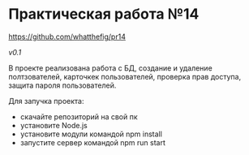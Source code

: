 <h1>Практическая работа №14</h1>

https://github.com/whatthefig/pr14

*v0.1*

В проекте реализована работа с БД, создание и удаление полтзователей, карточкек пользователей, проверка прав доступа, защита пароля пользователей.

Для запучка проекта:

- скачайте репозиторий на свой пк
- установите Node.js
- установите модули командой npm install
- запустите сервер командой npm run start
